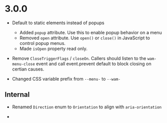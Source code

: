 # 3.0.0

- Default to  static elements instead of popups
  - Added `popup` attribute.  Use this to enable popup behavior on a menu
  - Removed `open` attribute. Use `open()` or `close()` in JavaScript to control popup menus.
  - Made `isOpen` property read only.

- Remove `CloseTriggerFlags` / `closeOn`.  Callers should listen to the `wam-menu-close` event and call event.prevent default to block closing on certian causes.

- Changed CSS variable prefix from `--menu-` to `--wam-`

## Internal
- Renamed `Direction` enum to `Orientation` to align with `aria-orientation`
* 